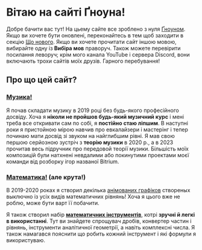 # Вітаю на сайті Ґноуна!

Добре бачити вас тут! На цьему сайте все зроблено з нуля [Ґноуном](#about-gnoun). Якщо ви хочете бути оновлені, переконайтесь в тем щоб заходити в секцію [Що нового](/sup). Якщо ви хочете прочитати сайт іншою мовою, вибирайте одну із **Вибіра мов** праворуч. Також можете перевірити посилання леворуч; крім мого канала YouTube і сервера Discord, вони включають трохи сайтів моїх друзів. Гарного перебування!

## Про що цей сайт?

### [Музика!](music)

<div class="flex flex-row space-x-1 gap-5">

<MdImage img="titles/music.png" width=300 height=300></MdImage>

<div>

Я почав складати музику в 2019 році без будь-якого професійного досвіду. Хоча я **ніколи не пройшов будь-який музичний курс** і мені треба все откривати сам по собі, я **постійно стаю ліпшим**. В наступні роки я пристойною мірою навчив про евкалайзери і мастерінг і тепер починаю мати досвід зі звуком на найглибшим рівні. Я мав свою першою серйозною зустріч з **теорію музики** в 2020 р., а в 2023 прочитав весь підручник про передовой теорії музики. Більшість моїх композицій були натхнені невдалими або покинутими проектами моєї команди від розборку ігор названої Bitrium.

</div>

</div>

### [Математика!](math) (але крута!)

<div class="flex flex-row space-x-1 gap-5">

<div>

В 2019-2020 роках я створил декілька [анімованих графіков](math/graphs) створеных выключно із усіх видів математичних рівнянь! Хоча я цього вже не роблю, може бути варт її побачити.

Я також створил набір **[математичних інструментів](math/tools)**, котрі **зручні й легкі в використанні**. Тут ви знайдете спрощувач дробів, конвертер частин і рівнянь, інструменти аналітичної геометрії, а навіть комплексні числа. Я також намагався пояснити що робить кожний інструмент і які формули я використуваю.

</div>

<iframe :src="`https://www.desmos.com/calculator/yttzkmfol6?embed`" frameborder="0" class="border my-2" style="width: 400px; height: 300px;" />

</div>

</div>

### [Самоудосконалення](other/tbp)

<div class="flex flex-row space-x-1 gap-5">

<MdImage img="titles/early-works.png" width=300 height=300></MdImage>

<div>

Ви незадоволенні **шукаючи покращення і ніколи не почуваючи задоволеним?** Вважайте коротку зустріч в мої примітки з дослідження самоудосконалення. Я намагался з усіх сил скласти разом багато інформацій в стислу структуру, щоб запобігти спусканнюся в кролячи норі, котрі часто виявляються незадовільними і непродуктивними.

The notes here should help improve time management, health, creativity, motivation, confidence, discipline, communication, organization and effectiveness. If you still end up unsatisfied, feel free to give feedback or even help me improve the project.

</div>

</div>

### [Writing](other/writing)

<div class="flex flex-row space-x-1 gap-5">

Another quickly growing part of my website is devoted to writing. **So far, unfortunately, I'm writing only in Polish**, but I hope my growing language skills will soon allow me to make my writing more accessible.

<MdImage img="titles/duck.png" width=300 height=300></MdImage>

</div>

## How did you create this website?

The website is made with an advanced framework called **Nuxt.js** and hosted using **GitHub Pags**. Initially I wrote it in HTML, but my brother [BeetMacol](https://beetmacol.com) rewrote it because he couldn't withstand it. Currently I'm already getting around in the code and I add most of the content myself with much less help.

The website's design is my own original idea.

## Кто Ґноун?

There's an [entire section](other/about) on this, but in short, I'm an individualist with a great appreciation of music, especially electronic and classical. I'm also a decent math enthusiast, so I may be called a "mathemusician", but that's not everything. Since youth I've also been a great language enthusiast which I hope is quite visible by the amount of languages I'm translating this website to, so far all by myself. My interest in designing things got me into programming and recently I created an entire organization system in Python (though with decent help of [BeetMacol](https://beetmacol.com), again). Although I'm highly analytical, I'm not giving up with creative activities, the best example being the music, but I also do [writing](other/writing) (though so far untranslated, in Polish), [worldbuilding](other/livuluria) (though so far I don't know what to do with it), a constructed language (same issue), a board game, a Minecraft map, and a little bit of drawing. I complement my creativity with research on various subjects, and since I've really got into self-improvement over the years, I try to look up almost everything nowadays, with my only limit being time.

### Contact

- Discord: Gnoun#6012
